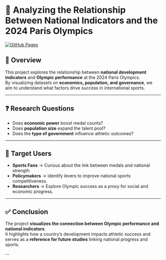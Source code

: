 # 🏅 Analyzing the Relationship Between National Indicators and the 2024 Paris Olympics

[![GitHub Pages](https://img.shields.io/badge/View-Demo-blue?logo=github)](https://tsaotung.github.io/ANALYZING-THE-RELATIONSHIP-BETWEEN-NATIONAL-INDICATORS-AND-THE-2024-PARIS-OLYMPICS/final.html)

## 📖 Overview
This project explores the relationship between **national development indicators** and **Olympic performance** at the 2024 Paris Olympics.  
By visualizing datasets on **economics, population, and governance**, we aim to understand what factors drive success in international sports.

---

## ❓ Research Questions
- Does **economic power** boost medal counts?  
- Does **population size** expand the talent pool?  
- Does the **type of government** influence athletic outcomes?

---

## 🎯 Target Users
- **Sports Fans** → Curious about the link between medals and national strength.  
- **Policymakers** → Identify levers to improve national sports competitiveness.  
- **Researchers** → Explore Olympic success as a proxy for social and economic progress.  

---

## ✅ Conclusion
The project **visualizes the connection between Olympic performance and national indicators**.  
It highlights how a country’s development impacts athletic success and serves as a **reference for future studies** linking national progress and sports.

--
